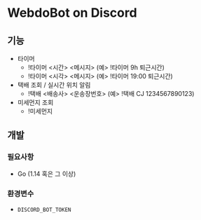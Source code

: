 # WebdoBot on Discord

## 기능

- 타이머
    - !타이머 <시간> <메시지> (예> !타이머 9h 퇴근시간) 
    - !타이머 <시각> <메시지> (예> !타이머 19:00 퇴근시간)
- 택배 조회 / 실시간 위치 알림
    - !택배 <배송사> <운송장번호> (예> !택배 CJ 1234567890123)
- 미세먼지 조회
    - !미세먼지

## 개발

### 필요사항

- Go (1.14 혹은 그 이상)

### 환경변수

- `DISCORD_BOT_TOKEN`
